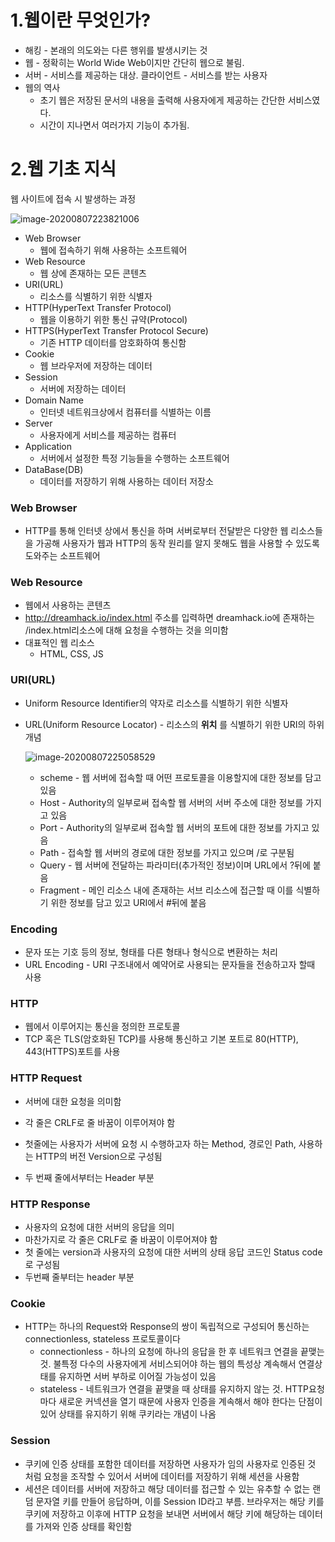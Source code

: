 # 1.웹이란 무엇인가?

- 해킹 - 본래의 의도와는 다른 행위를 발생시키는 것
- 웹 - 정확히는 World Wide Web이지만 간단히 웹으로 불림. 
- 서버 - 서비스를 제공하는 대상. 클라이언트 - 서비스를 받는 사용자
- 웹의 역사
  - 초기 웹은 저장된 문서의 내용을 출력해 사용자에게 제공하는 간단한 서비스였다. 
  - 시간이 지나면서 여러가지 기능이 추가됨. 



# 2.웹 기초 지식

웹 사이트에 접속 시 발생하는 과정 

![image-20200807223821006](C:\Users\CSH\AppData\Roaming\Typora\typora-user-images\image-20200807223821006.png)

- Web Browser
  - 웹에 접속하기 위해 사용하는 소프트웨어
- Web Resource
  - 웹 상에 존재하는 모든 콘텐츠
- URI(URL)
  - 리소스를 식별하기 위한 식별자
- HTTP(HyperText Transfer Protocol)
  - 웹을 이용하기 위한 통신 규약(Protocol)
- HTTPS(HyperText Transfer Protocol Secure)
  - 기존 HTTP 데이터를 암호화하여 통신함
- Cookie
  - 웹 브라우저에 저장하는 데이터
- Session
  - 서버에 저장하는 데이터
- Domain Name
  - 인터넷 네트워크상에서 컴퓨터를 식별하는 이름
- Server
  - 사용자에게 서비스를 제공하는 컴퓨터
- Application
  - 서버에서 설정한 특정 기능들을 수행하는 소프트웨어
- DataBase(DB)
  - 데이터를 저장하기 위해 사용하는 데이터 저장소

### Web Browser

- HTTP를 통해 인터넷 상에서 통신을 하며 서버로부터 전달받은 다양한 웹 리소스들을 가공해 사용자가 웹과 HTTP의 동작 원리를 알지 못해도 웹을 사용할 수 있도록 도와주는 소프트웨어

### Web Resource

- 웹에서 사용하는 콘텐츠
- http://dreamhack.io/index.html 주소를 입력하면 dreamhack.io에 존재하는 /index.html리소스에 대해 요청을 수행하는 것을 의미함
- 대표적인 웹 리소스
  - HTML, CSS, JS

### URI(URL)

- Uniform Resource Identifier의 약자로 리소스를 식별하기 위한 식별자

- URL(Uniform Resource Locator) - 리소스의 <strong>위치</strong> 를 식별하기 위한 URI의 하위개념 

  ![image-20200807225058529](C:\Users\CSH\AppData\Roaming\Typora\typora-user-images\image-20200807225058529.png)

  - scheme - 웹 서버에 접속할 때 어떤 프로토콜을 이용할지에 대한 정보를 담고 있음
  - Host - Authority의 일부로써 접속할 웹 서버의 서버 주소에 대한 정보를 가지고 있음 
  - Port - Authority의 일부로써 접속할 웹 서버의 포트에 대한 정보를 가지고 있음
  - Path - 접속할 웹 서버의 경로에 대한 정보를 가지고 있으며 /로 구분됨
  - Query - 웹 서버에 전달하는 파라미터(추가적인 정보)이며 URL에서 ?뒤에 붙음
  - Fragment - 메인 리소스 내에 존재하는 서브 리소스에 접근할 때 이를 식별하기 위한 정보를 담고 있고 URI에서 #뒤에 붙음

### Encoding

- 문자 또는 기호 등의 정보, 형태를 다른 형태나 형식으로 변환하는 처리 
- URL Encoding - URI 구조내에서 예약어로 사용되는 문자들을 전송하고자 할때 사용

### HTTP

- 웹에서 이루어지는 통신을 정의한 프로토콜
- TCP 혹은 TLS(암호화된 TCP)를 사용해 통신하고 기본 포트로 80(HTTP), 443(HTTPS)포트를 사용

### HTTP Request

- 서버에 대한 요청을 의미함
- 각 줄은 CRLF로 줄 바꿈이 이루어져야 함

- 첫줄에는 사용자가 서버에 요청 시 수행하고자 하는 Method, 경로인 Path, 사용하는 HTTP의 버전 Version으로 구성됨
- 두 번째 줄에서부터는 Header 부분

### HTTP Response

- 사용자의 요청에 대한 서버의 응답을 의미
- 마찬가지로 각 줄은 CRLF로 줄 바꿈이 이루어져야 함
- 첫 줄에는 version과 사용자의 요청에 대한 서버의 상태 응답 코드인 Status code로 구성됨
- 두번째 줄부터는 header 부분

### Cookie 

- HTTP는 하나의 Request와 Response의 쌍이 독립적으로 구성되어 통신하는 connectionless, stateless 프로토콜이다
  - connectionless - 하나의 요청에 하나의 응답을 한 후 네트워크 연결을 끝맺는 것. 불특정 다수의 사용자에게 서비스되어야 하는 웹의 특성상 계속해서 연결상태를 유지하면 서버 부하로 이어질 가능성이 있음
  - stateless - 네트워크가 연결을 끝맺을 때 상태를 유지하지 않는 것. HTTP요청마다 새로운 커넥션을 열기 때문에 사용자 인증을 계속해서 해야 한다는 단점이 있어 상태를 유지하기 위해 쿠키라는 개념이 나옴

### Session 

- 쿠키에 인증 상태를 포함한 데이터를 저장하면  사용자가 임의 사용자로 인증된 것 처럼 요청을 조작할 수 있어서 서버에 데이터를 저장하기 위해 세션을 사용함
- 세션은 데이터를 서버에 저장하고 해당 데이터를 접근할 수 있는 유추할 수 없는 랜덤 문자열 키를 만들어 응답하며, 이를 Session ID라고 부름. 브라우저는 해당 키를 쿠키에 저장하고 이후에 HTTP 요청을 보내면 서버에서 해당 키에 해당하는 데이터를 가져와 인증 상태를 확인함

